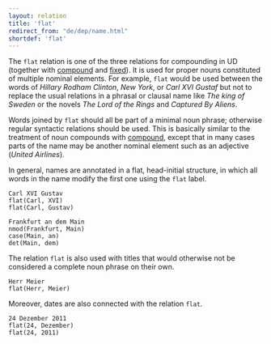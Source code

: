 ```yaml
---
layout: relation
title: 'flat'
redirect_from: "de/dep/name.html"
shortdef: 'flat'
---
```


The `flat` relation is one of the three relations for compounding in UD (together with [compound]() and [fixed]()). It is used for proper nouns constituted of multiple nominal elements. For example, `flat` would be used between the words of _Hillary Rodham Clinton_, _New York_, or _Carl XVI Gustaf_ but not to replace the usual relations in a phrasal or clausal name like _The king of Sweden_ or the novels _The Lord of the Rings_ and _Captured By Aliens_. 

Words joined by `flat` should all be part of a minimal noun phrase; otherwise regular syntactic relations should be used. This is basically similar to the treatment of noun compounds with [compound](), except that in many cases parts of the name may be another nominal element such as an adjective (_United Airlines_).

In general, names are annotated in a flat, head-initial structure, in which all words in the name modify the first one using the `flat` label.

~~~ sdparse
Carl XVI Gustav
flat(Carl, XVI)
flat(Carl, Gustav)
~~~

~~~ sdparse
Frankfurt an dem Main
nmod(Frankfurt, Main)
case(Main, an)
det(Main, dem)
~~~

The relation `flat` is also used with titles that would otherwise not be considered a complete noun phrase on their own.

~~~ sdparse
Herr Meier
flat(Herr, Meier)
~~~

Moreover, dates are also connected with the relation `flat`.

~~~ sdparse
24 Dezember 2011
flat(24, Dezember)
flat(24, 2011)
~~~
<!-- Interlanguage links updated Út zář 29 20:23:32 CEST 2020 -->
